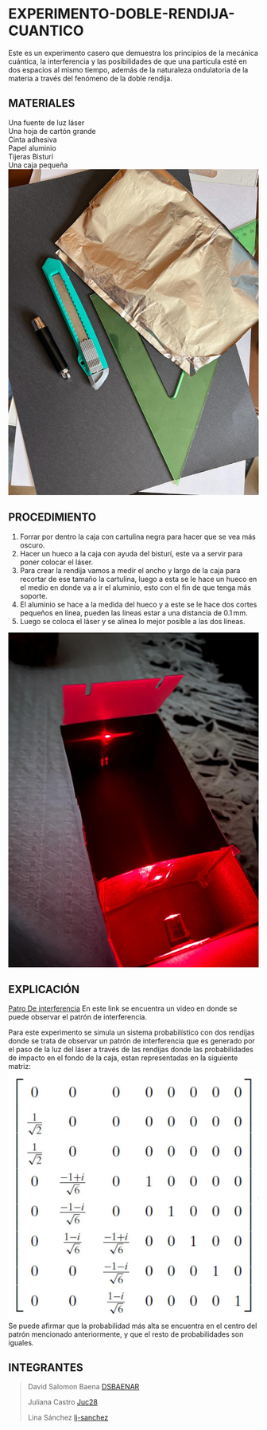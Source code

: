 # EXPERIMENTO-DOBLE-RENDIJA-CUANTICO

Este es un experimento casero que demuestra los principios de la mecánica cuántica, la interferencia y las posibilidades de que una particula esté en dos espacios al mismo tiempo, además de la naturaleza ondulatoria de la materia a través del fenómeno de la doble rendija.

## MATERIALES
Una fuente de luz láser <br>
Una hoja de cartón grande <br>
Cinta adhesiva <br>
Papel aluminio <br>
Tijeras
Bisturí <br>
Una caja pequeña <br>
![1](https://github.com/DSBAENAR/EXPERIMENTO-DOBLE-RENDIJA/blob/main/imagenes/materiales.jpeg)

## PROCEDIMIENTO 
1. Forrar por dentro la caja con cartulina negra para hacer que se vea más oscuro. 
2. Hacer un hueco a la caja con ayuda del bisturí, este va a servir para poner colocar el láser.
3. Para crear la rendija vamos a medir el ancho y largo de la caja para recortar de ese tamaño la cartulina, luego a esta se le hace un hueco en el medio en donde va a ir el aluminio, esto con el fin de que tenga más soporte.
4. El aluminio se hace a la medida del hueco y a este se le hace dos cortes pequeños en línea, pueden las líneas estar a una distancia de 0.1 mm.
5. Luego se coloca el láser y se alinea lo mejor posible a las dos líneas.

![2](https://github.com/DSBAENAR/EXPERIMENTO-DOBLE-RENDIJA/blob/main/imagenes/experimento.jpeg)

## EXPLICACIÓN
[Patro De interferencia](https://drive.google.com/file/d/1zKVuNvIPNoOPwDC5f5zqP_zo2UqBBh0N/view?usp=sharing) En este link se encuentra un video en donde se puede observar el patrón de interferencia.

Para este experimento se simula un sistema probabilístico con dos rendijas donde se trata de observar un patrón de interferencia que es generado por el paso de la luz del láser a través de las rendijas donde las probabilidades de impacto en el fondo de la caja, estan representadas en la siguiente matriz: 
![3](https://github.com/DSBAENAR/EXPERIMENTO-DOBLE-RENDIJA/blob/main/imagenes/matriz.jpeg)
Se puede afirmar que la probabilidad más alta se encuentra en el centro del patrón mencionado anteriormente, y que el resto de probabilidades son iguales.

## INTEGRANTES 
> David Salomon Baena [DSBAENAR](https://github.com/DSBAENAR)
>
> Juliana Castro [Juc28](https://github.com/Juc28)
>
> Lina Sánchez [lj-sanchez](https://github.com/lj-sanchez)
